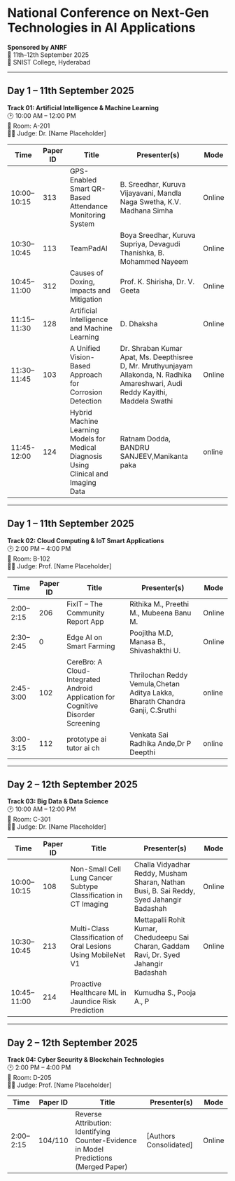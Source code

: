 # National Conference on Next-Gen Technologies in AI Applications  
**Sponsored by ANRF**  
📅 11th–12th September 2025  
📍 SNIST College, Hyderabad  

---

## Day 1 – 11th September 2025  
**Track 01: Artificial Intelligence & Machine Learning**  
🕑 10:00 AM – 12:00 PM  
📍 Room: A-201  
👨‍⚖️ Judge: Dr. [Name Placeholder]  

| Time        | Paper ID | Title                                                                 | Presenter(s) | Mode   |
|-------------|----------|-----------------------------------------------------------------------|--------------|--------|
| 10:00–10:15 | 313      | GPS-Enabled Smart QR-Based Attendance Monitoring System              | B. Sreedhar, Kuruva Vijayavani, Mandla Naga Swetha, K.V. Madhana Simha | Online |
| 10:30–10:45 | 113      | TeamPadAI                                                            | Boya Sreedhar, Kuruva Supriya, Devagudi Thanishka, B. Mohammed Nayeem | Online |
| 10:45–11:00 | 312      | Causes of Doxing, Impacts and Mitigation                             | Prof. K. Shirisha, Dr. V. Geeta | Online |
| 11:15–11:30 | 128      | Artificial Intelligence and Machine Learning                         | D. Dhaksha | Online |
| 11:30–11:45 | 103      | A Unified Vision-Based Approach for Corrosion Detection              | Dr. Shraban Kumar Apat, Ms. Deepthisree D, Mr. Mruthyunjayam Allakonda, N. Radhika Amareshwari, Audi Reddy Kayithi, Maddela Swathi | Online |
| 11:45-12:00 | 124      | Hybrid Machine Learning Models for Medical Diagnosis Using Clinical and Imaging Data | Ratnam Dodda, BANDRU SANJEEV,Manikanta paka| online|
---

## Day 1 – 11th September 2025  
**Track 02: Cloud Computing & IoT Smart Applications**  
🕑 2:00 PM – 4:00 PM  
📍 Room: B-102  
👨‍⚖️ Judge: Prof. [Name Placeholder]  

| Time        | Paper ID | Title                                                    | Presenter(s) | Mode   |
|-------------|----------|----------------------------------------------------------|--------------|--------|
| 2:00–2:15   | 206      | FixIT – The Community Report App                         | Rithika M., Preethi M., Mubeena Banu M. | Online |
| 2:30–2:45   | 0        | Edge AI on Smart Farming                                 | Poojitha M.D, Manasa B., Shivashakthi U. | Online |
| 2:45-3:00   | 102      | CereBro: A Cloud-Integrated Android Application for Cognitive Disorder Screening | Thrilochan Reddy Vemula,Chetan Aditya Lakka, Bharath Chandra Ganji, C.Sruthi | online |
| 3:00-3:15   | 112      | prototype ai tutor ai ch | Venkata Sai Radhika Ande,Dr P Deepthi | online |
---

## Day 2 – 12th September 2025  
**Track 03: Big Data & Data Science**  
🕑 10:00 AM – 12:00 PM  
📍 Room: C-301  
👨‍⚖️ Judge: Dr. [Name Placeholder]  

| Time        | Paper ID | Title                                                                 | Presenter(s) | Mode   |
|-------------|----------|-----------------------------------------------------------------------|--------------|--------|
| 10:00–10:15 | 108      | Non-Small Cell Lung Cancer Subtype Classification in CT Imaging       | Challa Vidyadhar Reddy, Musham Sharan, Nathan Busi, B. Sai Reddy, Syed Jahangir Badashah | Online |
| 10:30–10:45 | 213      | Multi-Class Classification of Oral Lesions Using MobileNet V1         | Mettapalli Rohit Kumar, Chedudeepu Sai Charan, Gaddam Ravi, Dr. Syed Jahangir Badashah | Online |
| 10:45–11:00 | 214      | Proactive Healthcare ML in Jaundice Risk Prediction                   | Kumudha S., Pooja A., P
---

## Day 2 – 12th September 2025  
**Track 04: Cyber Security & Blockchain Technologies**  
🕑 2:00 PM – 4:00 PM  
📍 Room: D-205  
👨‍⚖️ Judge: Prof. [Name Placeholder]  

| Time        | Paper ID | Title                                                                 | Presenter(s) | Mode   |
|-------------|----------|-----------------------------------------------------------------------|--------------|--------|
| 2:00–2:15   | 104/110  | Reverse Attribution: Identifying Counter-Evidence in Model Predictions (Merged Paper) | [Authors Consolidated] | Online |
